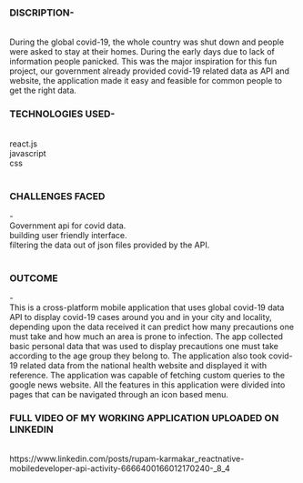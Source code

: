 <h3>DISCRIPTION-</h3><br />
During the global covid-19, the whole country was shut down and people were asked to stay at their homes. During the early days due to lack of information people panicked. This was the major inspiration for this fun project, our government already provided covid-19 related data as API and website, the application made it easy and feasible for common people to get the right data.
<br />
<h3>TECHNOLOGIES USED-</h3><br />
react.js<br />
javascript<br />
css<br />
<br />
<h3>CHALLENGES FACED</h3>-<br />
Government api for covid data.<br />
building user friendly interface.<br />
filtering the data out of json files provided by the API.<br />
<br />
<h3>OUTCOME</h3>-<br />
This is a cross-platform mobile application that uses global covid-19 data API to display covid-19 cases around you and in your city and locality, depending upon the data received it can predict how many precautions one must take and how much an area is prone to infection. The app collected basic personal data that was used to display precautions one must take according to the age group they belong to.  The application also took covid-19 related data from the national health website and displayed it with reference. The application was capable of fetching custom queries to the google news website. All the features in this application were divided into pages that can be navigated through an icon based menu.  
<br />
<h3>FULL VIDEO OF MY WORKING APPLICATION UPLOADED ON LINKEDIN</h3><br />
https://www.linkedin.com/posts/rupam-karmakar_reactnative-mobiledeveloper-api-activity-6666400166012170240-_8_4
